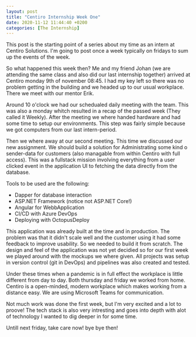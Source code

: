 ```yaml
---
layout: post
title: "Centiro Internship Week One"
date: 2020-11-12 11:44:40 +0200
categories: [The Internship]
---
```


This post is the starting point of a series about my time as an intern at Centiro Solutions.
I'm going to post once a week typically on fridays to sum up the events of the week.

So what happened this week then?
Me and my friend Johan (we are attending the same class and also did our last internship together) arrived at Centiro monday 9th of november 08:45.
I had my key left so there was no problem getting in the building and we headed up to our usual workplace. There we meet with our mentor Erik.

Around 10 o'clock we had our schedualed daily meeting with the team. This was also a monday whitch resulted in a recap of the passed week (They called it Weekly).
After the meeting we where handed hardware and had some time to setup our environments. This step was fairly simple because we got computers from our last intern-period.

Then we where away at our second meeting. This time we discussed our new assignment. We should build a solution for Administrating some kind o sender-data for customers (also managable from within Centiro with full access). This was a fullstack mission involving everything from a user clicked event in the application UI to fetching the data directly from the database.

Tools to be used are the following:

- Dapper for database interaction
- ASP.NET Framework (notice not ASP.NET Core!)
- Angular for WebbApplication
- CI/CD with Azure DevOps
- Deploying with OctopusDeploy

This application was already built at the time and in production. The problem was that it didn't scale well and the customer using it had some feedback to improve usability.
So we needed to build it from scratch. The design and feel of the application was not yet decidied so for our first week we played around with the mockups we where given.
All projects was setup in version control (git in DevOps) and pipelines was also created and tested.

Under these times when a pandemic is in full effect the workplace is little different from day to day. Both thursday and friday we worked from home. Centiro is a open-minded, modern workplace which makes working from a distance easy. We are using Microsoft Teams for communication.

Not much work was done the first week, but I'm very excited and a lot to proove! The tech stack is also very intresting and goes into depth with alot of technology I wanted to dig deeper in for some time.

Untill next friday, take care now! bye bye then!
